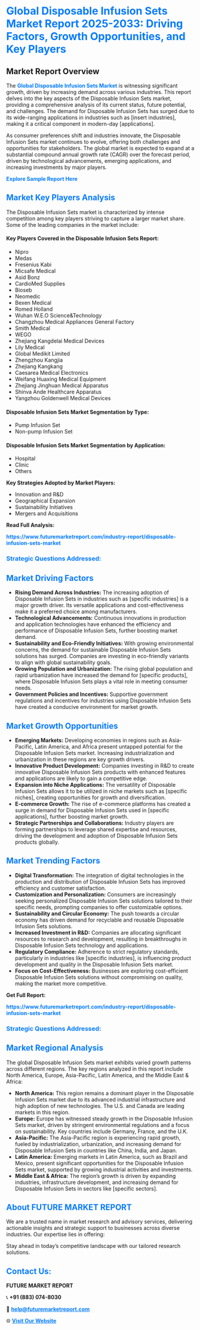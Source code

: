 <h1 style="color: #007BFF;">Global Disposable Infusion Sets Market Report 2025-2033: Driving Factors, Growth Opportunities, and Key Players</h1>

<section id="overview">
<h2>Market Report Overview</h2>
<p>The <a href="https://www.futuremarketreport.com/industry-report/disposable-infusion-sets-market" style="color: #007BFF; text-decoration: none;"><strong>Global Disposable Infusion Sets Market</strong></a> is witnessing significant growth, driven by increasing demand across various industries. This report delves into the key aspects of the Disposable Infusion Sets market, providing a comprehensive analysis of its current status, future potential, and challenges. The demand for Disposable Infusion Sets has surged due to its wide-ranging applications in industries such as [insert industries], making it a critical component in modern-day [applications].</p>
<p>As consumer preferences shift and industries innovate, the Disposable Infusion Sets market continues to evolve, offering both challenges and opportunities for stakeholders. The global market is expected to expand at a substantial compound annual growth rate (CAGR) over the forecast period, driven by technological advancements, emerging applications, and increasing investments by major players.</p>
</section>

<section id="overview">
<p><a href="https://www.futuremarketreport.com/request-sample/reportId=79502" style="color: #007BFF; text-decoration: none;"><strong>Explore Sample Report Here</strong></a></p>
</section>

<section id="key-players">
<h2 style="color: #007BFF;">Market Key Players Analysis</h2>
<p>The Disposable Infusion Sets market is characterized by intense competition among key players striving to capture a larger market share. Some of the leading companies in the market include:</p>
<h4>Key Players Covered in the Disposable Infusion Sets Report:</h4>
<ul><li>Nipro</li><li>Medas</li><li>Fresenius Kabi</li><li>Micsafe Medical</li><li>Asid Bonz</li><li>CardioMed Supplies</li><li>Bioseb</li><li>Neomedic</li><li>Bexen Medical</li><li>Romed Holland</li><li>Wuhan W.E.O Science&amp;Technology</li><li>Changzhou Medical Appliances General Factory</li><li>Smith Medical</li><li>WEGO</li><li>Zhejiang Kangdelai Medical Devices</li><li>Lily Medical</li><li>Global Medikit Limited</li><li>Zhengzhou Kangjia</li><li>Zhejiang Kangkang</li><li>Caesarea Medical Electronics</li><li>Weifang Huaxing Medical Equipment</li><li>Zhejiang Jinghuan Medical Apparatus</li><li>Shinva Ande Healthcare Apparatus</li><li>Yangzhou Goldenwell Medical Devices</li></ul>
<h4>Disposable Infusion Sets Market Segmentation by Type:</h4>
<ul><li>Pump Infusion Set</li><li>Non-pump Infusion Set</li></ul>

<h4>Disposable Infusion Sets Market Segmentation by Application:</h4>
<ul><li>Hospital</li><li>Clinic</li><li>Others</li></ul>
<p><strong>Key Strategies Adopted by Market Players:</strong></p>
<ul>
<li>Innovation and R&D</li>
<li>Geographical Expansion</li>
<li>Sustainability Initiatives</li>
<li>Mergers and Acquisitions</li>
</ul>
</section>

<section>
<p><strong>Read Full Analysis: </strong></p><a href="https://www.futuremarketreport.com/industry-report/disposable-infusion-sets-market" style="color: #007BFF; text-decoration: none;"><strong>https://www.futuremarketreport.com/industry-report/disposable-infusion-sets-market</strong></a>
<h3 style="color: #007BFF;">Strategic Questions Addressed:</h3>
</section>

<section id="driving-factors">
<h2 style="color: #007BFF;">Market Driving Factors</h2>
<ul>
<li><strong>Rising Demand Across Industries:</strong> The increasing adoption of Disposable Infusion Sets in industries such as [specific industries] is a major growth driver. Its versatile applications and cost-effectiveness make it a preferred choice among manufacturers.</li>
<li><strong>Technological Advancements:</strong> Continuous innovations in production and application technologies have enhanced the efficiency and performance of Disposable Infusion Sets, further boosting market demand.</li>
<li><strong>Sustainability and Eco-Friendly Initiatives:</strong> With growing environmental concerns, the demand for sustainable Disposable Infusion Sets solutions has surged. Companies are investing in eco-friendly variants to align with global sustainability goals.</li>
<li><strong>Growing Population and Urbanization:</strong> The rising global population and rapid urbanization have increased the demand for [specific products], where Disposable Infusion Sets plays a vital role in meeting consumer needs.</li>
<li><strong>Government Policies and Incentives:</strong> Supportive government regulations and incentives for industries using Disposable Infusion Sets have created a conducive environment for market growth.</li>
</ul>
</section>

<section id="growth-opportunities">
<h2 style="color: #007BFF;">Market Growth Opportunities</h2>
<ul>
<li><strong>Emerging Markets:</strong> Developing economies in regions such as Asia-Pacific, Latin America, and Africa present untapped potential for the Disposable Infusion Sets market. Increasing industrialization and urbanization in these regions are key growth drivers.</li>
<li><strong>Innovative Product Development:</strong> Companies investing in R&D to create innovative Disposable Infusion Sets products with enhanced features and applications are likely to gain a competitive edge.</li>
<li><strong>Expansion into Niche Applications:</strong> The versatility of Disposable Infusion Sets allows it to be utilized in niche markets such as [specific niches], creating opportunities for growth and diversification.</li>
<li><strong>E-commerce Growth:</strong> The rise of e-commerce platforms has created a surge in demand for Disposable Infusion Sets used in [specific applications], further boosting market growth.</li>
<li><strong>Strategic Partnerships and Collaborations:</strong> Industry players are forming partnerships to leverage shared expertise and resources, driving the development and adoption of Disposable Infusion Sets products globally.</li>
</ul>
</section>

<section id="trending-factors">
<h2 style="color: #007BFF;">Market Trending Factors</h2>
<ul>
<li><strong>Digital Transformation:</strong> The integration of digital technologies in the production and distribution of Disposable Infusion Sets has improved efficiency and customer satisfaction.</li>
<li><strong>Customization and Personalization:</strong> Consumers are increasingly seeking personalized Disposable Infusion Sets solutions tailored to their specific needs, prompting companies to offer customizable options.</li>
<li><strong>Sustainability and Circular Economy:</strong> The push towards a circular economy has driven demand for recyclable and reusable Disposable Infusion Sets solutions.</li>
<li><strong>Increased Investment in R&D:</strong> Companies are allocating significant resources to research and development, resulting in breakthroughs in Disposable Infusion Sets technology and applications.</li>
<li><strong>Regulatory Compliance:</strong> Adherence to strict regulatory standards, particularly in industries like [specific industries], is influencing product development and quality in the Disposable Infusion Sets market.</li>
<li><strong>Focus on Cost-Effectiveness:</strong> Businesses are exploring cost-efficient Disposable Infusion Sets solutions without compromising on quality, making the market more competitive.</li>
</ul>
</section>

<section>
<p><strong>Get Full Report: </strong></p><a href="https://www.futuremarketreport.com/industry-report/disposable-infusion-sets-market" style="color: #007BFF; text-decoration: none;"><strong>https://www.futuremarketreport.com/industry-report/disposable-infusion-sets-market</strong></a>
<h3 style="color: #007BFF;">Strategic Questions Addressed:</h3>
</section>


<section id="regional-analysis">
<h2 style="color: #007BFF;">Market Regional Analysis</h2>
<p>The global Disposable Infusion Sets market exhibits varied growth patterns across different regions. The key regions analyzed in this report include North America, Europe, Asia-Pacific, Latin America, and the Middle East & Africa:</p>
<ul>
<li><strong>North America:</strong> This region remains a dominant player in the Disposable Infusion Sets market due to its advanced industrial infrastructure and high adoption of new technologies. The U.S. and Canada are leading markets in this region.</li>
<li><strong>Europe:</strong> Europe has witnessed steady growth in the Disposable Infusion Sets market, driven by stringent environmental regulations and a focus on sustainability. Key countries include Germany, France, and the U.K.</li>
<li><strong>Asia-Pacific:</strong> The Asia-Pacific region is experiencing rapid growth, fueled by industrialization, urbanization, and increasing demand for Disposable Infusion Sets in countries like China, India, and Japan.</li>
<li><strong>Latin America:</strong> Emerging markets in Latin America, such as Brazil and Mexico, present significant opportunities for the Disposable Infusion Sets market, supported by growing industrial activities and investments.</li>
<li><strong>Middle East & Africa:</strong> The region’s growth is driven by expanding industries, infrastructure development, and increasing demand for Disposable Infusion Sets in sectors like [specific sectors].</li>
</ul>
</section>

<footer>
<h2 style="color: #007BFF;">About FUTURE MARKET REPORT</h2>
<p>We are a trusted name in market research and advisory services, delivering actionable insights and strategic support to businesses across diverse industries. Our expertise lies in offering:</p>

<p>Stay ahead in today’s competitive landscape with our tailored research solutions.</p>

<h2 style="color: #007BFF;">Contact Us:</h2>
<p><strong>FUTURE MARKET REPORT</strong></p>
<p>📞 <strong>+91 (883) 074-8030</strong></p>
<p>📧 <strong><a href="mailto:help@futuremarketreport.com" style="color: #007BFF;">help@futuremarketreport.com</a></strong></p>
<p>🌐 <strong><a href="https://www.futuremarketreport.com/" style="color: #007BFF;">Visit Our Website</a></strong></p>
</footer>